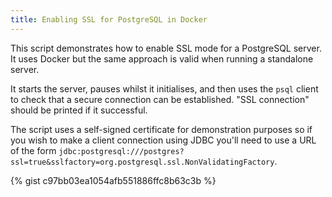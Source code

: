 ```yaml
---
title: Enabling SSL for PostgreSQL in Docker
---
```


This script demonstrates how to enable SSL mode for a PostgreSQL server. It uses Docker but the same approach is valid when running a standalone server.

It starts the server, pauses whilst it initialises, and then uses the `psql` client to check that a secure connection can be established. "SSL connection" should be printed if it successful.

The script uses a self-signed certificate for demonstration purposes so if you wish to make a client connection using JDBC you'll need to use a URL of the form `jdbc:postgresql:///postgres?ssl=true&sslfactory=org.postgresql.ssl.NonValidatingFactory`.

{% gist c97bb03ea1054afb551886ffc8b63c3b %}
